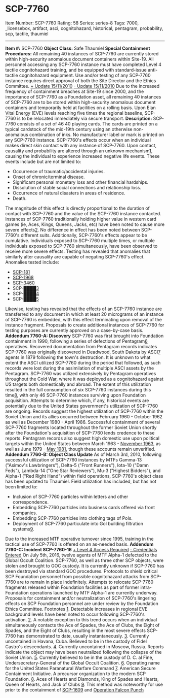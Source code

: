 # SCP-7760
Item Number: SCP-7760
Rating: 58
Series: series-8
Tags: 7000, _licensebox, artifact, asci, cognitohazard, historical, pentagram, probability, scp, tactile, thaumiel

---

**Item #:** SCP-7760
**Object Class:** Safe Thaumiel
**Special Containment Procedures:** All remaining 40 instances of SCP-7760 are currently stored within high-security anomalous document containers within Site-19. All personnel accessing any SCP-7760 instance must have completed Level 4 tactile cognitohazard training, and be equipped with standard-issue anti-tactile cognitohazard equipment. Use and/or testing of any SCP-7760 instance requires direct approval of both the Site Director and the Ethics Committee.
[\+ Update 15/11/2010](javascript:;)
[\- Update 15/11/2010](javascript:;)
Due to the increased frequency of containment breaches at Site-19 since 2000, and the importance of SCP-7760 as a Foundation asset, all remaining 40 instances of SCP-7760 are to be stored within high-security anomalous document containers and temporarily held at facilities on a rolling basis. Upon Elan Vital Energy (EVE) levels reaching five times the regional baseline, SCP-7760 is to be relocated immediately via secure transport.
**Description:** SCP-7760 consists of a set of 46 40 playing cards. The cards are printed on a typical cardstock of the mid-19th century using an otherwise non-anomalous combination of inks. No manufacturer label or mark is printed on any SCP-7760 instance.
SCP-7760's effects occur when an individual makes direct skin contact with any instance of SCP-7760. Upon contact, causality and probability are altered through an unknown mechanism[1](javascript:;), causing the individual to experience increased negative life events. These events include but are not limited to:
  * Occurrence of traumatic/accidental injuries.
  * Onset of chronic/terminal disease.
  * Significant personal monetary loss and other financial hardships.
  * Dissolution of stable social connections and relationship loss.
  * Occurrence of natural disasters in areas of residence.
  * Death.

The magnitude of this effect is directly proportional to the duration of contact with SCP-7760 and the value of the SCP-7760 instance contacted. Instances of SCP-7760 traditionally holding higher value in western card games (ie, Aces, Kings, Queens, Jacks, etc) have been noted to cause more severe effects[2](javascript:;). No difference in effect has been noted between SCP-7760's different suits. Additionally, SCP-7760's effects appear to be cumulative. Individuals exposed to SCP-7760 multiple times, or multiple individuals exposed to SCP-7760 simultaneously, have been observed to receive more severe effects.
Testing has revealed that anomalies that similarly alter causality are capable of negating SCP-7760's effect. Anomalies tested include:
  * [SCP-181](/scp-181)
  * [SCP-1968](/scp-1968)
  * [SCP-3460](/scp-3460)
  * SCP-████[3](javascript:;)
  * SCP-████[4](javascript:;)
  * SCP-████[5](javascript:;)

Likewise, testing has revealed that the effects of an SCP-7760 instance are transferred to any document in which at least 20 micrograms of an instance of SCP-7760 is embedded, with this effect terminating upon removal of the instance fragment. Proposals to create additional instances of SCP-7760 for testing purposes are currently approved on a case-by-case basis.
**Addendum 7760-A: Discovery**
SCP-7760 was first brought into Foundation containment in 1990, following a series of defections of Pentagram[6](javascript:;) operatives. Recovered documentation from Pentagram records indicates SCP-7760 was originally discovered in Deadwood, South Dakota by ASCI[7](javascript:;) agents in 1879 following the town's destruction. It is unknown to what extent the ASCI utilized SCP-7760 during the period that followed, as such records were lost during the assimilation of multiple ASCI assets by the Pentagram.
SCP-7760 was utilized extensively by Pentagram operatives throughout the Cold War, where it was deployed as a cognitohazard against US targets both domestically and abroad. The extent of this utilization resulted in the full consumption of six SCP-7760 instances during this time[8](javascript:;), with only 46 SCP-7760 instances surviving upon Foundation acquisition.
Attempts to determine which, if any, historical events are potentially due to the United States government's utilization of SCP-7760 are ongoing. Records suggest the highest utilization of SCP-7760 within the Soviet Union and its allies occurred between February 1960 - October 1962 as well as December 1980 - April 1986. Successful containment of several SCP-7760 fragments located throughout the former Soviet Union shortly after the Foundation's acquisition of SCP-7760 lends credence to these reports. Pentagram records also suggest high domestic use upon political targets within the United States between March 1963 - [November 1963](/scp-3780), as well as June 1979 - [May 1981](/scp-1981), though these accounts remain unverified.
**Addendum 7760-B: Object Class Update**
As of March 3rd, 2010, following successful utilization of SCP-7760 instances by MTFs Gamma-13 ("Asimov's Lawbringers"), Delta-5 ("Front Runners"), Iota-10 ("Damn Feds"), Lambda-14 ("One Star Reviewers"), Mu-3 ("Highest Bidders"), and Alpha-1 ("Red Right Hand") within field operations, SCP-7760's object class has been updated to Thaumiel.
Field utilization has included, but has not been limited to:
  * Inclusion of SCP-7760 particles within letters and other correspondence.
  * Embedding SCP-7760 particles into business cards offered via front companies.
  * Embedding SCP-7760 particles into clothing tags of PoIs.
  * Deployment of SCP-7760 particulate into GoI building filtration systems[9](javascript:;).

Due to the increased MTF operative turnover since 1995, training in the tactical use of SCP-7760 is offered on an as-needed basis.
**Addendum 7760-C: Incident SCP-7760-16**
[\+ Level 4 Access Required](javascript:;)
[\- Credentials Entered](javascript:;)
On July 5th, 2016, twelve agents of MTF Alpha-1 defected to the Global Occult Coalition. SCP-7760, as well as three other SCP objects, were stolen and brought to GOC custody. It is currently unknown if SCP-7760 has been destroyed via standard GOC procedures. Protocols to shield critical SCP Foundation personnel from possible cognitohazard attacks from SCP-7760 are to remain in place indefinitely.
Attempts to relocate SCP-7760 fragments released within Foundation facilities as part of former intra-Foundation operations launched by MTF Alpha-1 are currently underway. Proposals for containment and/or neutralization of SCP-7760's lingering effects on SCP Foundation personnel are under review by the Foundation Ethics Committee.
Footnotes
[1](javascript:;). Detectable increases in regional EVE background levels have been noted to occur following SCP-7760's activation.
[2](javascript:;). A notable exception to this trend occurs when an individual simultaneously contacts the Ace of Spades, the Ace of Clubs, the Eight of Spades, and the Eight of Clubs, resulting in the most severe effects SCP-7760 has demonstrated to date, usually instantaneously.
[3](javascript:;). Currently uncontained in Havana, Cuba. Believed to be in the custody of Fidel Castro's descendants.
[4](javascript:;). Currently uncontained in Moscow, Russia. Reports indicate the object may have been neutralized following the collapse of the Soviet Union.
[5](javascript:;). Currently believed to be in the custody of D. C. al Fine, Undersecretary-General of the Global Occult Coalition.
[6](javascript:;). Operating name for the United States Paranatural Warfare Command
[7](javascript:;). American Secure Containment Initiative. A precursor organization to the modern SCP Foundation.
[8](javascript:;). Aces of Hearts and Diamonds, King of Spades and Hearts, Queen of Hearts, and Jack of Clubs
[9](javascript:;). This method was noteworthy for use prior to the containment of [SCP-1609](/scp-1609) and [Operation Falcon Punch](/the-blackbird-and-the-falcon)